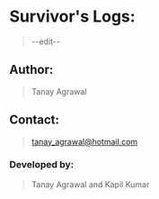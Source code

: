 # Survivor's Logs:

> --edit--

## Author:

> Tanay Agrawal

## Contact:

> tanay_agrawal@hotmail.com

### Developed by:

> Tanay Agrawal and Kapil Kumar
